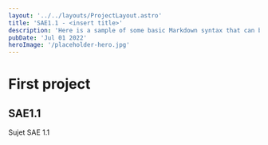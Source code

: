 ```yaml
---
layout: '../../layouts/ProjectLayout.astro'
title: 'SAE1.1 - <insert title>'
description: 'Here is a sample of some basic Markdown syntax that can be used when writing Markdown content in Astro.'
pubDate: 'Jul 01 2022'
heroImage: '/placeholder-hero.jpg'
---
```


# First project

## SAE1.1

Sujet SAE 1.1
